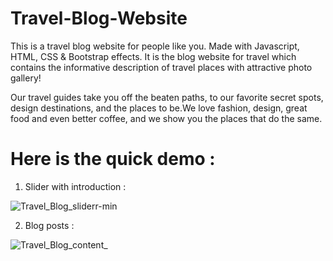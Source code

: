 # Travel-Blog-Website
This is a travel blog website for people like you. Made with Javascript, HTML, CSS &amp; Bootstrap effects. It is the blog website for travel which contains the informative description of travel places with attractive photo gallery!

Our travel guides take you off the beaten paths, to our favorite secret spots, design destinations, and the places to be.We love fashion, design, great food and even better coffee, and we show you the places that do the same.

# Here is the quick demo :
1) Slider with introduction :

![Travel_Blog_sliderr-min](https://user-images.githubusercontent.com/66235628/83712956-8524f480-a644-11ea-9a5b-391456610960.gif)

2) Blog posts :

![Travel_Blog_content_](https://user-images.githubusercontent.com/66235628/83714290-f5814500-a647-11ea-8cc4-56960c007d28.gif)

